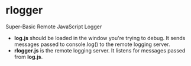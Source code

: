 # rlogger
Super-Basic Remote JavaScript Logger

  * **log.js** should be loaded in the window you're trying to debug. It sends messages passed to console.log() to the remote logging server.
  * **rlogger.js** is the remote logging server. It listens for messages passed from **log.js**.

